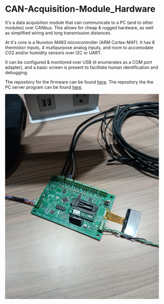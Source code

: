 # CAN-Acquisition-Module_Hardware

It's a data acquisition module that can communicate to a PC (and to other modules) over CANbus. This allows for cheap & rugged hardware, as well as simplified wiring and long transmission distances.

At it's core is a Nuvoton M483 microcontroller (ARM Cortex-M4F). It has 8 thermistor inputs, 4 multipurpose analog inputs, and room to accomodate CO2 and/or humidity sensors over I2C or UART.

It can be configured & monitored over USB (it enumerates as a COM port adapter), and a basic screen is present to facilitate human identification and debugging.


The repository for the firmware can be found [here](https://github.com/hboyce4/CAN-Acquisition-Module_Firmware).
The repository the the PC server program can be found [here](https://github.com/hugoboyceets/CAN-Acquisition-Module_Server).


![Photo](Photo.jpg)
